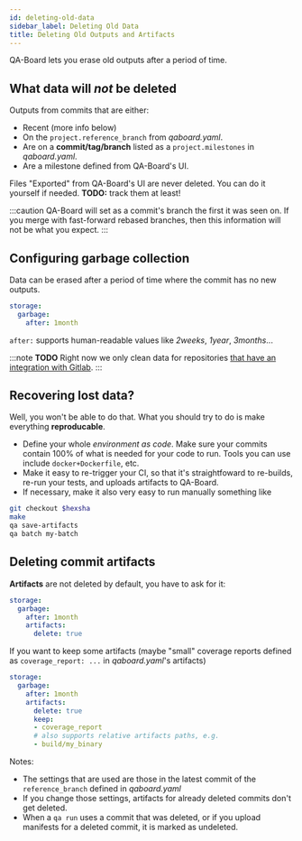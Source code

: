 ```yaml
---
id: deleting-old-data
sidebar_label: Deleting Old Data
title: Deleting Old Outputs and Artifacts
---
```


QA-Board lets you erase old outputs after a period of time.

## What data will *not* be deleted
Outputs from commits that are either:
- Recent (more info below)
- On the `project.reference_branch` from *qaboard.yaml*.
- Are on a **commit/tag/branch** listed as a `project.milestones` in *qaboard.yaml*.
- Are a milestone defined from QA-Board's UI.

Files "Exported" from QA-Board's UI are never deleted. You can do it yourself if needed. **TODO:** track them at least!

:::caution
QA-Board will set as a commit's branch the first it was seen on. If you merge with fast-forward rebased branches, then this information will not be what you expect. 
:::

## Configuring garbage collection
Data can be erased after a period of time where the commit has no new outputs.

```yaml title="qaboard.yaml"
storage:
  garbage:
    after: 1month
```

`after:` supports human-readable values like *2weeks*, *1year*, *3months*...

:::note
**TODO** Right now we only clean data for repositories [that have an integration with Gitlab](/docs/project-init).
:::

## Recovering lost data?
Well, you won't be able to do that. What you should try to do is make everything **reproducable**.
- Define your whole *environment as code*. Make sure your commits contain 100% of what is needed for your code to run. Tools you can use include `docker+Dockerfile`, etc.
- Make it easy to re-trigger your CI, so that it's straightfoward to re-builds, re-run your tests, and uploads artifacts to QA-Board.
- If necessary, make it also very easy to run manually something like

```bash
git checkout $hexsha
make
qa save-artifacts
qa batch my-batch
```

## Deleting commit artifacts
**Artifacts** are not deleted by default, you have to ask for it:

```yaml {4,5} title="qaboard.yaml"
storage:
  garbage:
    after: 1month
    artifacts:
      delete: true
```

If you want to keep some artifacts (maybe "small" coverage reports defined as `coverage_report: ...` in *qaboard.yaml*'s artifacts)

```yaml {6-7}
storage:
  garbage:
    after: 1month
    artifacts:
      delete: true
      keep:
      - coverage_report
      # also supports relative artifacts paths, e.g.
      - build/my_binary
```

Notes:
- The settings that are used are those in the latest commit of the `reference_branch` defined in *qaboard.yaml* 
- If you change those settings, artifacts for already deleted commits don't get deleted.
- When a `qa run` uses a commit that was deleted, or if you upload manifests for a deleted commit, it is marked as undeleted.
